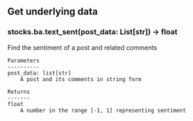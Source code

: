 ## Get underlying data 
### stocks.ba.text_sent(post_data: List[str]) -> float

Find the sentiment of a post and related comments

    Parameters
    ----------
    post_data: list[str]
        A post and its comments in string form

    Returns
    -------
    float
        A number in the range [-1, 1] representing sentiment

